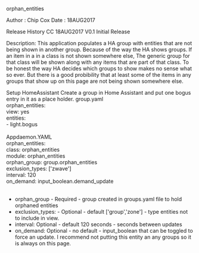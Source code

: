 orphan_entities

Author : Chip Cox
Date : 18AUG2017

Release History
CC     18AUG2017      V0.1     Initial Release

Description:
This application populates a HA group with entities that are not being shown in another group. Because of the way the HA shows groups.  If an item in a in a class is not shown somewhere else, The generic group for that class will be shown along with any items that are part of that class.  To be honest the way HA decides which groups to show makes no sense what so ever.  But there is a good probibility that at least some of the items in any groups that show up on this page are not being shown somewhere else.

Setup
HomeAssistant
Create a group in Home Assistant and put one bogus entry in it as a place holder.
group.yaml<br>
orphan_entities:<br>
  view: yes<br>
  entities:<br>
    - light.bogus<br>
<br>
Appdaemon.YAML<br>
<span>
orphan_entities:<br>
  class: orphan_entities<br>
  module: orphan_entities<br>
  orphan_group: group.orphan_entities<br>
  exclusion_types: ['zwave']<br>
  interval: 120<br>
  on_demand: input_boolean.demand_update<br>
</span>
<br>
<ul>
<li>orphan_group - Required - group created in groups.yaml file to hold orphaned entities
<li>exclusion_types: - Optional - default ['group','zone'] - type entities not to include in view.  
<li>interval: Optional - default 120 seconds - seconds between updates
<li>on_demand: Optional - no default - input_boolean that can be toggled to force an update.  I recommend not putting this entity an any groups so it is always on this page. 
</ul>
